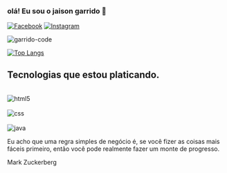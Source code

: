 ### olá! Eu sou o jaison garrido 🖖
[![Facebook](https://img.shields.io/badge/Facebook-1877F2?style=for-the-badge&logo=facebook&logoColor=white)](htts://fabebook.com/jailsongarridooficial)
[![Instagram](https://img.shields.io/badge/Instagram-E4405F?style=for-the-badge&logo=instagram&logoColor=white)](htts://instagram.com/jailson_garrido_oficial)


![garrido-code](https://github-readme-stats.vercel.app/api?username=garrido-code&show_icons=true&theme=radical)

[![Top Langs](https://github-readme-stats.vercel.app/api/top-langs/?username=garrido-code&langs_count=8)](https://github.com/garrido-code/github-readme-stats)

## Tecnologias que estou platicando.
<div style="display: inline_block"><br/>
    <img align="center" alt="html5" src=https://img.shields.io/badge/HTML5-E34F26?style=for-the-badge&logo=html5&logoColor=white/>
</div>

<div style="display: inline_block"><br/>
    <img align="center" alt="css" src=https://img.shields.io/badge/CSS3-1572B6?style=for-the-badge&logo=css3&logoColor=white/>
</div>

<div style="display: inline_block"><br/>
    <img align="center" alt="java" src=https://img.shields.io/badge/Java-ED8B00?style=for-the-badge&logo=java&logoColor=white/>
</div>


Eu acho que uma regra simples de negócio é, se você fizer as coisas mais fáceis primeiro, então você pode realmente fazer um monte de progresso.

Mark Zuckerberg
